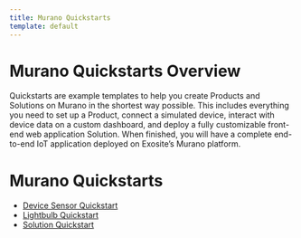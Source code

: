 ```yaml
---
title: Murano Quickstarts
template: default
---
```


# Murano Quickstarts Overview

Quickstarts are example templates to help you create Products and Solutions on Murano in the shortest way possible. This includes everything you need to set up a Product, connect a simulated device, interact with device data on a custom dashboard, and deploy a fully customizable front-end web application Solution. When finished, you will have a complete end-to-end IoT application deployed on Exosite’s Murano platform.

# Murano Quickstarts

* [Device Sensor Quickstart](/quickstarts/devicesensor/)
* [Lightbulb Quickstart](/quickstarts/lightbulb/)
* [Solution Quickstart](/quickstarts/solutions/exampleapp/)